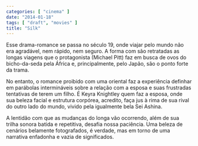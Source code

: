 ```yaml
---
categories: [ "cinema" ]
date: "2014-01-18"
tags: [ "draft", "movies" ]
title: "Silk"
---
```

Esse drama-romance se passa no século 19, onde viajar pelo mundo não
era agradável, nem rápido, nem seguro. A forma com são retratadas as
longas viagens que o protagonista (Michael Pitt) faz em busca de ovos
do bicho-da-seda pela África e, principalmente, pelo Japão, são o
ponto forte da trama.

No entanto, o romance proibido com uma oriental faz a experiência
definhar em parábolas intermináveis sobre a relação com a esposa e
suas frustradas tentativas de terem um filho. É Keyra Knightley quem
faz a esposa, onde sua beleza facial e estrutura corpórea, acredito,
faça jus à rima de sua rival do outro lado do mundo, vivido pela
igualmente bela Sei Ashina.

A lentidão com que as mudanças do longa vão ocorrendo, além de sua
trilha sonora batida e repetitiva, desafia nossa paciência. Uma beleza
de cenários belamente fotografados, é verdade, mas em torno de uma
narrativa enfadonha e vazia de significados.

